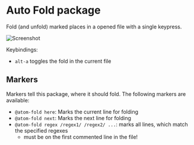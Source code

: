 # Auto Fold package

Fold (and unfold) marked places in a opened file with a single keypress.

![Screenshot](https://mackieloeffel.github.io/auto-fold.gif)

Keybindings:
 * `alt-a` toggles the fold in the current file

## Markers
Markers tell this package, where it should fold. The following markers are available:
  * `@atom-fold here`: Marks the current line for folding
  * `@atom-fold next`: Marks the next line for folding
  * `@atom-fold regex /regex1/ /regex2/ ...`: marks all lines, which match the specified regexes
    * must be on the first commented line in the file!
